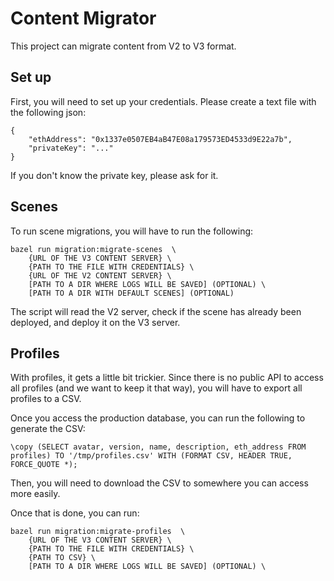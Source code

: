# Content Migrator

This project can migrate content from V2 to V3 format.


## Set up
First, you will need to set up your credentials. Please create a text file with the following json:
```
{
    "ethAddress": "0x1337e0507EB4aB47E08a179573ED4533d9E22a7b",
    "privateKey": "..."
}
```
If you don't know the private key, please ask for it.

## Scenes
To run scene migrations, you will have to run the following:

```
bazel run migration:migrate-scenes  \
	{URL OF THE V3 CONTENT SERVER} \
	{PATH TO THE FILE WITH CREDENTIALS} \
	{URL OF THE V2 CONTENT SERVER} \
	[PATH TO A DIR WHERE LOGS WILL BE SAVED] (OPTIONAL) \
    [PATH TO A DIR WITH DEFAULT SCENES] (OPTIONAL)
```

The script will read the V2 server, check if the scene has already been deployed, and deploy it on the V3 server.

## Profiles
With profiles, it gets a little bit trickier. Since there is no public API to access all profiles (and we want to keep it that way), you will have to export all profiles to a CSV.

Once you access the production database, you can run the following to generate the CSV:
```
\copy (SELECT avatar, version, name, description, eth_address FROM profiles) TO '/tmp/profiles.csv' WITH (FORMAT CSV, HEADER TRUE, FORCE_QUOTE *);
```

Then, you will need to download the CSV to somewhere you can access more easily.

Once that is done, you can run:

```
bazel run migration:migrate-profiles  \
	{URL OF THE V3 CONTENT SERVER} \
	{PATH TO THE FILE WITH CREDENTIALS} \
	{PATH TO CSV} \
	[PATH TO A DIR WHERE LOGS WILL BE SAVED] (OPTIONAL) \
```